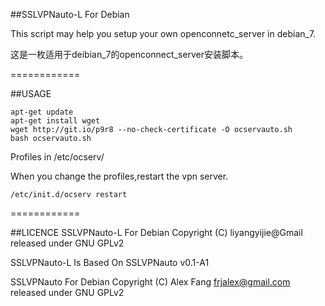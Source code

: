 ##SSLVPNauto-L For Debian

This script may help you setup your own openconnetc_server in debian_7.

这是一枚适用于deibian_7的openconnect_server安装脚本。

============

##USAGE
```shell
apt-get update
apt-get install wget
wget http://git.io/p9r8 --no-check-certificate -O ocservauto.sh
bash ocservauto.sh
```

Profiles in /etc/ocserv/

When you change the profiles,restart the vpn server.
```shell
/etc/init.d/ocserv restart
```

============

##LICENCE
SSLVPNauto-L For Debian Copyright (C) liyangyijie@Gmail released under GNU GPLv2

SSLVPNauto-L Is Based On SSLVPNauto v0.1-A1

SSLVPNauto For Debian Copyright (C) Alex Fang frjalex@gmail.com released under GNU GPLv2
